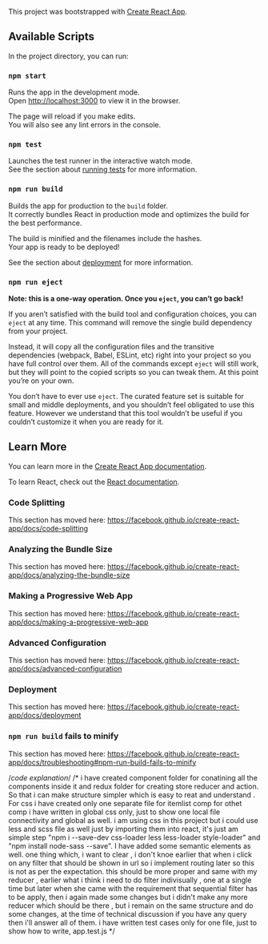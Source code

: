 This project was bootstrapped with [Create React App](https://github.com/facebook/create-react-app).

## Available Scripts

In the project directory, you can run:

### `npm start`

Runs the app in the development mode.<br />
Open [http://localhost:3000](http://localhost:3000) to view it in the browser.

The page will reload if you make edits.<br />
You will also see any lint errors in the console.

### `npm test`

Launches the test runner in the interactive watch mode.<br />
See the section about [running tests](https://facebook.github.io/create-react-app/docs/running-tests) for more information.

### `npm run build`

Builds the app for production to the `build` folder.<br />
It correctly bundles React in production mode and optimizes the build for the best performance.

The build is minified and the filenames include the hashes.<br />
Your app is ready to be deployed!

See the section about [deployment](https://facebook.github.io/create-react-app/docs/deployment) for more information.

### `npm run eject`

**Note: this is a one-way operation. Once you `eject`, you can’t go back!**

If you aren’t satisfied with the build tool and configuration choices, you can `eject` at any time. This command will remove the single build dependency from your project.

Instead, it will copy all the configuration files and the transitive dependencies (webpack, Babel, ESLint, etc) right into your project so you have full control over them. All of the commands except `eject` will still work, but they will point to the copied scripts so you can tweak them. At this point you’re on your own.

You don’t have to ever use `eject`. The curated feature set is suitable for small and middle deployments, and you shouldn’t feel obligated to use this feature. However we understand that this tool wouldn’t be useful if you couldn’t customize it when you are ready for it.

## Learn More

You can learn more in the [Create React App documentation](https://facebook.github.io/create-react-app/docs/getting-started).

To learn React, check out the [React documentation](https://reactjs.org/).

### Code Splitting

This section has moved here: https://facebook.github.io/create-react-app/docs/code-splitting

### Analyzing the Bundle Size

This section has moved here: https://facebook.github.io/create-react-app/docs/analyzing-the-bundle-size

### Making a Progressive Web App

This section has moved here: https://facebook.github.io/create-react-app/docs/making-a-progressive-web-app

### Advanced Configuration

This section has moved here: https://facebook.github.io/create-react-app/docs/advanced-configuration

### Deployment

This section has moved here: https://facebook.github.io/create-react-app/docs/deployment

### `npm run build` fails to minify

This section has moved here: https://facebook.github.io/create-react-app/docs/troubleshooting#npm-run-build-fails-to-minify







/*code explanation*/
/* i have created component folder for conatining all the components inside it and  redux folder for creating store reducer and action. So that i can make structure simpler which is easy to reat and understand . For css i have created only one separate file for itemlist comp for othet comp i have written in global css only, just to show one local file connectivity and global as well. i am using css in this project but i could use less and scss file as well just by importing them into react, it's just am simple step "npm i --save-dev css-loader less less-loader style-loader" and "npm install node-sass --save". I have added some semantic elements as well.
one thing which, i want to clear , i don't knoe earlier that when i click on any filter that should be shown in url so i implement routing later so this is not as per the expectation. this should be more proper and same with my reducer , earlier what i think i need to do filter indivisually , one at a single time but later when she came with the requirement that sequential filter has to be apply, then i again made some changes but i didn't make any more reducer which should be there , but i remain on the same structure and do some changes, at the time of technical discussion if you have any query then i'll answer all of them.
i have written test cases only for one file, just to show how to write, app.test.js
*/
